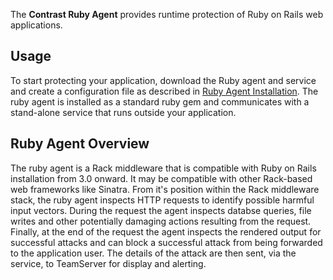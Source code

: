 <!-- 
title: "Ruby Agent Overview "
description: "Troubleshooting the Ruby Agent"
tags: "installation Ruby on Rails agent troubleshooting"
-->

The **Contrast Ruby Agent** provides runtime protection of Ruby on Rails web applications. 

## Usage
To start protecting your application, download the Ruby agent and service and create a configuration file as described in [Ruby Agent Installation](installation-rubyinstall.html). The ruby agent is installed as a standard ruby gem and communicates with a stand-alone service that runs outside your application.

## Ruby Agent Overview
The ruby agent is a Rack middleware that is compatible with Ruby on Rails installation from 3.0 onward. It may be compatible with other Rack-based web frameworks like Sinatra. From it's position within the Rack middleware stack, the ruby agent inspects HTTP requests to identify possible harmful input vectors. During the request the agent inspects databse queries, file writes and other potentially damaging actions resulting from the request. Finally, at the end of the request the agent inspects the rendered output for successful attacks and can block a successful attack from being forwarded to the application user. The details of the attack are then sent, via the service, to TeamServer for display and alerting.
